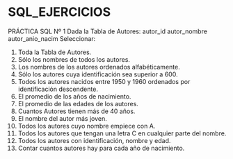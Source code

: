 # SQL_EJERCICIOS
PRÁCTICA SQL Nº 1
Dada la Tabla de Autores: autor_id
autor_nombre
autor_anio_nacim
Seleccionar:
1) Toda la Tabla de Autores.
2) Sólo los nombres de todos los autores.
3) Los nombres de los autores ordenados alfabéticamente.
4) Sólo los autores cuya identificación sea superior a 600.
5) Todos los autores nacidos entre 1950 y 1960 ordenados por identificación descendente.
6) El promedio de los años de nacimiento.
7) El promedio de las edades de los autores.
8) Cuantos Autores tienen más de 40 años.
9) El nombre del autor más joven.
10) Todos los autores cuyo nombre empiece con A.
11) Todos los autores que tengan una letra C en cualquier parte del nombre.
12) Todos los autores con identificación, nombre y edad.
13) Contar cuantos autores hay para cada año de nacimiento.
